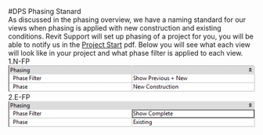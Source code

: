 #DPS Phasing Stanard
<br>
As discussed in the phasing overview, we have a naming standard for our views when phasing is applied with new construction and existing conditions. Revit Support will set up phasing of a project for you, you will be able to notify us in the <a href="/02_DPS Revit Template/2-1_project_start.md">Project Start</a> pdf. 
Below you will see what each view will look like in your project and what phase filter is applied to each view. 
1.N-FP
<br>
<img src="images/6/WorkingPhasing.png">
2.E-FP
<br>
<img src="images/6/ExistingWorkingPhasing.png">
